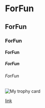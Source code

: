 # ForFun

## ForFun

### ForFun

#### ForFun

##### ForFun

###### ForFun

![My trophy card](https://card.psnprofiles.com/2/akak0487521.png)

[link](https://psnprofiles.com/)
